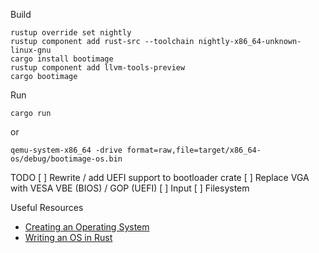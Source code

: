 
Build
```
rustup override set nightly
rustup component add rust-src --toolchain nightly-x86_64-unknown-linux-gnu
cargo install bootimage
rustup component add llvm-tools-preview
cargo bootimage
```

Run
```
cargo run
```
or
```
qemu-system-x86_64 -drive format=raw,file=target/x86_64-os/debug/bootimage-os.bin
```

TODO
[ ] Rewrite / add UEFI support to bootloader crate
[ ] Replace VGA with VESA VBE (BIOS) / GOP (UEFI)
[ ] Input
[ ] Filesystem

Useful Resources
* [Creating an Operating System](https://wiki.osdev.org/Creating_an_Operating_System)
* [Writing an OS in Rust](https://os.phil-opp.com/)
